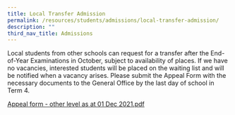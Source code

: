 ```yaml
---
title: Local Transfer Admission
permalink: /resources/students/admissions/local-transfer-admission/
description: ""
third_nav_title: Admissions
---
```

Local students from other schools can request for a transfer after the End-of-Year Examinations in October, subject to availability of places. If we have no vacancies, interested students will be placed on the waiting list and will be notified when a vacancy arises. Please submit the Appeal Form with the necessary documents to the General Office by the last day of school in Term 4.

  
[Appeal form - other level as at 01 Dec 2021.pdf](/files/Local%20Transfer%20Admission/Appeal%20form%20-%20other%20level%20as%20at%2001%20Dec%202021.pdf)
